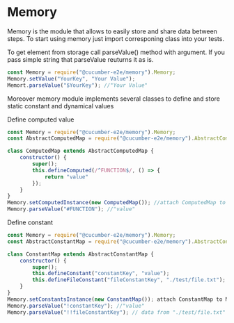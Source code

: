 # Memory

Memory is the module that allows to easily store and share data between steps.
To start using memory just import corresponing class into your tests.

To get element from storage call parseValue() method with argument. If you pass simple string that parseValue reuturns it as is.
```javascript
const Memory = require("@cucumber-e2e/memory").Memory;
Memory.setValue("YourKey", "Your Value");
Memort.parseValue("$YourKey"); //"Your Value"
```

Moreover memory module implements several classes to define and store static constant and dynamical values

Define computed value
```javascript
const Memory = require("@cucumber-e2e/memory").Memory;
const AbstractComputedMap = require("@cucumber-e2e/memory").AbstractComputedMap;

class ComputedMap extends AbstractComputedMap {
    constructor() {
        super();
        this.defineComputed(/^FUNCTION$/, () => {
            return "value"
        });
    }
}
Memory.setComputedInstance(new ComputedMap()); //attach ComputedMap to Memory
Memory.parseValue("#FUNCTION"); //"value"
```

Define constant
```javascript
const Memory = require("@cucumber-e2e/memory").Memory;
const AbstractConstantMap = require("@cucumber-e2e/memory").AbstractConstantMap;

class ConstantMap extends AbstractConstantMap {
    constructor() {
        super();
        this.defineConstant("constantKey", "value");
        this.defineFileConstant("fileConstantKey", "./test/file.txt");
    }
}
Memory.setConstantsInstance(new ConstantMap()); attach ConstantMap to Memory
Memory.parseValue("!constantKey"); //"value"
Memory.parseValue("!!fileConstantKey"); // data from "./test/file.txt" file
```
